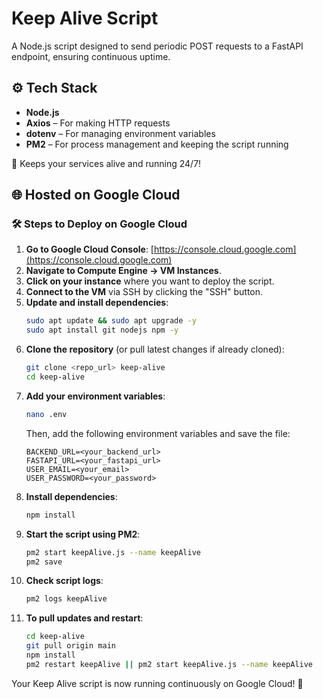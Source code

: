 # Keep Alive Script

A Node.js script designed to send periodic POST requests to a FastAPI endpoint, ensuring continuous uptime.

## ⚙️ Tech Stack

- **Node.js**
- **Axios** – For making HTTP requests
- **dotenv** – For managing environment variables
- **PM2** – For process management and keeping the script running

🚀 Keeps your services alive and running 24/7!

## 🌐 Hosted on Google Cloud

### 🛠 Steps to Deploy on Google Cloud

1. **Go to Google Cloud Console**: [https://console.cloud.google.com](https://console.cloud.google.com)
2. **Navigate to Compute Engine → VM Instances**.
3. **Click on your instance** where you want to deploy the script.
4. **Connect to the VM** via SSH by clicking the "SSH" button.
5. **Update and install dependencies**:
   ```sh
   sudo apt update && sudo apt upgrade -y
   sudo apt install git nodejs npm -y
   ```
6. **Clone the repository** (or pull latest changes if already cloned):
   ```sh
   git clone <repo_url> keep-alive
   cd keep-alive
   ```
7. **Add your environment variables**:
   ```sh
   nano .env
   ```
   Then, add the following environment variables and save the file:
   ```
   BACKEND_URL=<your_backend_url>
   FASTAPI_URL=<your_fastapi_url>
   USER_EMAIL=<your_email>
   USER_PASSWORD=<your_password>
   ```
8. **Install dependencies**:
   ```sh
   npm install
   ```
9. **Start the script using PM2**:
   ```sh
   pm2 start keepAlive.js --name keepAlive
   pm2 save
   ```
10. **Check script logs**:
    ```sh
    pm2 logs keepAlive
    ```
11. **To pull updates and restart**:
    ```sh
    cd keep-alive
    git pull origin main
    npm install
    pm2 restart keepAlive || pm2 start keepAlive.js --name keepAlive
    ```

Your Keep Alive script is now running continuously on Google Cloud! 🚀
